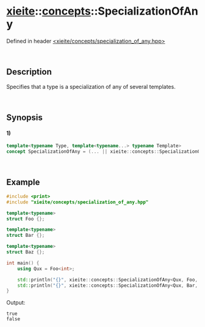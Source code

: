 # [xieite](../../xieite.md)\:\:[concepts](../../concepts.md)\:\:SpecializationOfAny
Defined in header [<xieite/concepts/specialization_of_any.hpp>](../../../include/xieite/concepts/specialization_of_any.hpp)

&nbsp;

## Description
Specifies that a type is a specialization of any of several templates.

&nbsp;

## Synopsis
#### 1)
```cpp
template<typename Type, template<typename...> typename Template>
concept SpecializationOfAny = (... || xieite::concepts::SpecializationOf<Type, Templates>);
```

&nbsp;

## Example
```cpp
#include <print>
#include "xieite/concepts/specialization_of_any.hpp"

template<typename>
struct Foo {};

template<typename>
struct Bar {};

template<typename>
struct Baz {};

int main() {
    using Qux = Foo<int>;

    std::println("{}", xieite::concepts::SpecializationOfAny<Qux, Foo, Bar>);
    std::println("{}", xieite::concepts::SpecializationOfAny<Qux, Bar, Baz>);
}
```
Output:
```
true
false
```
